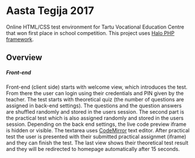 Aasta Tegija 2017
===
Online HTML/CSS test environment for Tartu Vocational Education Centre that
won first place in school competition. This project uses 
[Halo PHP framework](https://github.com/henno/halo).

Overview
------
##### Front-end
Front-end (client side) starts with welcome view, which introduces the test. From there
the user can login using their credentials and PIN given by the teacher. The test starts
with theoretical quiz (the number of questions are assigned in back-end settings). The
questions and the question answers are shuffled randomly and stored in the users session.
The second part is the practical test which is also assigned randomly and stored in the
users session. Depending on the back end settings, the live code preview iframe is hidden or 
visible. The textarea uses [CodeMirror](https://github.com/codemirror/CodeMirror) text
editor. After practical test the user is presented with their submitted practical assignmet 
(iframe) and they can finish the test. The last view shows their theoretical test result
and they will be redirected to homepage automatically after 15 seconds.